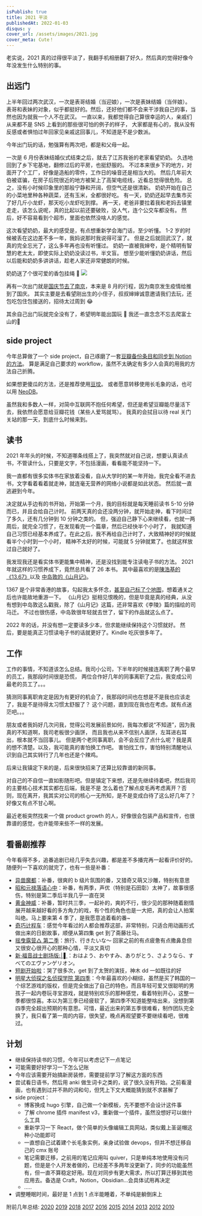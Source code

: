 ```yaml
---
isPublish: true
title: 2021 平淡
publishedAt: 2022-01-03
disqus: y
cover_url: /assets/images/2021.jpg
cover_meta: Cute！
---
```


老实说，2021 真的过得很平淡了，我翻手机相册翻了好久，然后真的觉得好像今年没发生什么特别的事。

## 出远门

上半年回过两次武汉，一次是表哥结婚（当迎娘），一次是表妹结婚（当伴娘）。
表哥和表妹的对象，似乎都挺好的。然后，还好他们都不会来干涉我自己的事，当然也因为就我一个人不在武汉。
一直以来，我都觉得自己算很幸运的人，亲戚们从来都不是 SNS 上看到的那些很可怕的例子的样子，
大家都是有心的，我从没有反感或者惧怕过年回家见亲戚这回事儿，不知道是不是少数派。

今年出门玩的话，勉强算有两次吧，都是和父母一起。

一次是 6 月份表妹结婚仪式结束之后，就去了江苏我爸的老家看望奶奶。
久违地回到了乡下宅基地，翻修过后的平房，也挺舒服的。
不过本来很乡下的地方，对面开了个工厂，好像是造船的零件，工作日的噪音还是相当大的。
然后几年前大伯被诓骗，在房子后院很近的地方被架上了高架电缆线，近看总觉得很危险。
总之，没有小时候印象里的那般宁静和开阔，但空气还是很清新。
奶奶开始在自己的小菜地里种各种蔬菜，还有玉米，全都很好吃。
有一天，奶奶还起早去集市买了好几斤小龙虾，那天吃小龙虾吃到撑。
再一天，老爸非要拉着我和老妈去镇里走走，该怎么说呢，真的比起以前还要破败，没人气，连个公交车都没有。
然后，好不容易看到个超市，里面也依然没啥人的感觉。

这次看望奶奶，最大的感受是，有点想重新学会海门话，至少听懂。
1-2 岁的时候被丢在这边差不多一年，我妈说那时我说得可溜了。
但是之后就回武汉了，就真的完全忘光了，这么多年再也没有听懂过。
奶奶一直被我婶夸，是个精明有智慧的老太太，即使实际上奶奶没读过书，半文盲。
想至少能听懂奶奶讲话，然后以后能和奶奶多讲讲话，趁老人家还非常健朗的时候。

奶奶送了个很可爱的香包挂绳 🤣
![](../../assets/images/2021-6-nanny.jpg)

再有一次出门就是[国庆节去了南京](./2021-10-05-nanjing/)，本来是 8 月的行程，因为南京发生疫情给推到了国庆。
其实主要是去看望刚出生的小侄子，叔叔婶婶诚意邀请我们去玩，还包吃包住包接送的，招待太过周到 😂

其余自己出门玩就完全没有了，希望明年能出国玩 🙏 我还一直念念不忘去爬富士山的🗻

## side project

今年总算做了一个 side project，自己琢磨了一套[豆瓣备份条目和同步到 Notion 的方法](./2021-06-05-douban-backup-sync-notion/)。
算是满足自己要求的 workflow，虽然不太确定有多少人会真的用我的方法自己折腾。

如果想更傻瓜的方法，还是推荐使用[豆坟](https://blog.doufen.org/)。
或者愿意转移使用长毛象的话，也可以用 [NeoDB](https://neodb.social/)。

虽然我和多数人一样，对简中互联网不抱任何希望，但还是希望豆瓣能尽量活下去，我依然会愿意给豆瓣花钱（某些人爱骂就骂）。
我真的会拭目以待 real 关门关站的那一天，到底什么时候来到。

## 读书

2021 年年头的时候，不知道哪条线搭上了，我突然就对自己说，想要认真读点书，不管读什么，只要是文字，不包括漫画，看看能不能坚持一下。

我一直都有很多实体书在家放着没看，自从大学时的某一年开始，我完全看不进去书，文字看着看着就走神，就连毫无营养的网络小说都是如此状态。
然后就一直逃避到今年。

决定就从手边有的书开始，开始第一个月，我的目标就是每天睡前读书 5-10 分钟而已，并且会给自己计时。
前两天真的会还没两分钟，就开始走神，看下时间过了多久，还有几分钟到 10 分钟之类的。
但，强迫自己静下心来继续看，也就一两周后，就完全习惯了，在发现看完一个篇章，然后已经快半个小时了，
我就知道自己习惯已经基本养成了。在此之后，我不再给自己计时了，大致精神好的时候就看半个小时到一个小时，
精神不太好的时候，可能就 5 分钟就累了。也就这样放过自己就好了。

我发现我还是看实体书更能集中精神，还是没找到能专注读电子书的方法。
2021 年就这样的习惯养成下，竟然总共看了 26 本书。
其中最喜欢的是[陳浩基的《13.67》](https://book.douban.com/subject/25897884/)以及
[中岛敦的《山月记》](https://book.douban.com/subject/30394154/)。

1367 是个非常香港的故事，勾起我太多怀念，[甚至自己标了个地图](./2021-10-23-1367-map/)，想着通关之后也许能故地重游一下。
《山月记》挺相见恨晚的，但是毕竟是真的经典，从没有想到中岛敦这么戳我，除了《山月记》这篇，还非常喜欢《李陵》篇的描绘的司马迁。
不过也很伤感，中岛敦很年轻就去世了，留下的作品就这么点了。

2022 年的话，并没有想一定要读多少本，但求能继续保持这个习惯就好。
然后，要是能真正习惯读电子书的话就更好了。Kindle 吃灰很多年了。

## 工作

工作的事情，不知道该怎么总结。我司小公司，下半年的时候接连离职了两个最早的员工，我那段时间很是恐慌，
两位合作好几年的同事离职了之后，我变成公司最老的员工了。。。

猜测同事离职肯定是因为有更好的机会了，我那段时间也在想是不是我也应该走了，我是不是待得太习惯太舒服了？
这个问题，直到现在我也在考虑。就有点迷茫吧。。。

朋友或者我妈好几次问我，觉得公司发展前景如何，我每次都说“不知道”，因为我真的不知道啊，我司老板很少画饼，
而且我也从来不信别人画饼，左耳进右耳出，根本就不当回事儿。
但是两个老同事离职，会不会反应了点什么呢？我是真的想不清楚。以及，我可能真的害怕换工作吧。
害怕找工作，害怕特别清醒地认识到自己其实转行了几年也还是个辣鸡。

后来让我镇定下来的是，后来很快招来了还算比较靠谱的新同事。

对自己的不自信一直如影随形吧。但是镇定下来想，还是先继续待着吧，然后我司的主要核心技术其实都在后端，我是不是
怎么着也了解点皮毛再考虑离开？否则，现在离开，我其实对公司的核心一无所知，是不是变成白待了这么好几年了？
好像又有点不甘心啊。

最近老板突然找来一个做 product growth 的人，好像很会包装产品和宣传，也很靠谱的感觉，也许能带来些不一样的发展。

## 看番剧推荐

今年看得不多，追番追剧已经几乎失去兴趣，都是差不多播完再一起看评价好的。
随便列一下喜欢的就完了，也有一些是补番：

- [异兽魔都](https://movie.douban.com/subject/30377019/)：补番，很爽的 b 级片氛围的番，又猎奇又萌又沙雕，特别有意思
- [昭和元禄落语心中](https://movie.douban.com/subject/26277363/)：补番，有两季，声优（特别是石田彰）太神了，故事很感伤，特别是第二季后半我几乎一直在哭
- [黄金神威](https://movie.douban.com/subject/27102516/)：补番，暂时共三季，一起补的，爽的不行，很少见的那种随着剧情展开越来越好看的多方角力的戏，有个性的角色也是一大把，真的会让人拍案叫绝。马上要来第 4 季了，是我愿意追着看的番~
- [奇巧计程车](https://movie.douban.com/subject/35332568/)：感觉今年看过的人都会推荐这部，非常特别，只适合用动画形式做出来的日剧故事，顺便从第四集 get 到了斋藤壮马。
- [摇曳露营△ 第二季](https://movie.douban.com/subject/30358098/)：旅行、行きたいな～ 回家之前的有点疲惫有点撒鼻息但又很安心很开心的那种心情，平淡又真切
- [新·福音战士剧场版:│▌](https://movie.douban.com/subject/10428501/)：おはよう、おやすみ、ありがとう、さようなら、すべてのエヴァンゲリオン。
- [短剧开始啦](https://movie.douban.com/subject/35358556/)：哭了很多次，get 到了太贺的演技，神木 dd 一如既往的好
- [明星大侦探之名侦探学院 第四季](https://movie.douban.com/subject/35400235/)：今年最喜欢的小糊综，虽然是买了韩国的一个综艺游戏的版权，但是完全做出了自己的特色，而且年轻可爱又很聪明的男孩子一起内卷玩寻宝游戏，就是特别欢乐的那种感觉，看着特别开心，这整一季都很惊喜。本以为第三季已经疲软了，第四季不知道能整啥出来，没想到第四季完全超出预期的有意思。可惜，最近出来的第五季很难看，制作团队完全换了，我只看了第一周的内容，很失望，晚点再观望要不要继续看吧，很难过。

## 计划

- 继续保持读书的习惯，今年可以考虑记下一点笔记
- 可能需要好好学习一下怎么记账
- 今年应该需要开始搞新房装修，需要提前学习了解这方面的东西
- 尝试看日语书，然后用 anki 做生词卡之类的，说了很久没有开始。之前看漫画，也有遇到过并不熟的词和句，但凭上下文大概能猜到就不求甚解了
- side project：
  - 博客换成 hugo 引擎，自己做一个新模板，先不要想不会设计这件事
  - 了解 chrome 插件 manifest v3，重新做一个插件，虽然没想好可以做什么工具
  - 重新学习一下 React，做个简单的头像编辑工具网站，类似戴上圣诞帽这种小功能即可
  - 一直想自己试着建个长毛象实例，亲身试验做 devops，但并不想迁移自己的 cmx 账号
  - 笔记需要迁移，之前用的笔记应用叫 quiver，只是单纯本地使用没有问题，但是是个人开发者做的，已经差不多两年没更新了，同步的功能虽然有，但一直不算稳定好用。现在对同步有更大需求，所以打算迁移到其他应用去。备选是 Craft，Notion，Obsidian...会具体试用再决定
  - .....
- 调整睡眠时间，最好是 1 点到 1 点半能睡着，不单纯是躺倒床上


附前几年总结: [2020](./2021-01-01-2020-summary/) [2019](./2020-01-14-2019-summary/) [2018](./2019-01-03-2018-summary/) [2017](./2017-12-27-2017-summary/) [2016](./2017-01-04-2016-summary/) [2015](./2016-01-02-memory-of-2015/) [2014](./2014-12-31-2014-summary/) [2013](./2014-02-07-2013-summary/) [2012](./2012-12-29-2012-summary/) [2010](./2010-12-31-2010-summary/)
